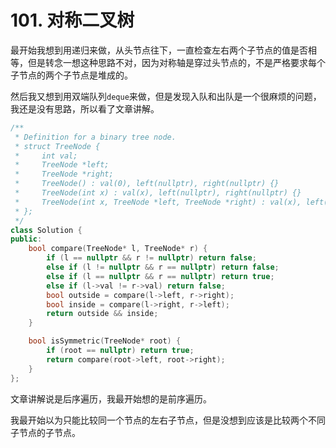 # 101. 对称二叉树

最开始我想到用递归来做，从头节点往下，一直检查左右两个子节点的值是否相等，但是转念一想这种思路不对，因为对称轴是穿过头节点的，不是严格要求每个子节点的两个子节点是堆成的。

然后我又想到用双端队列`deque`来做，但是发现入队和出队是一个很麻烦的问题，我还是没有思路，所以看了文章讲解。

```c++
/**
 * Definition for a binary tree node.
 * struct TreeNode {
 *     int val;
 *     TreeNode *left;
 *     TreeNode *right;
 *     TreeNode() : val(0), left(nullptr), right(nullptr) {}
 *     TreeNode(int x) : val(x), left(nullptr), right(nullptr) {}
 *     TreeNode(int x, TreeNode *left, TreeNode *right) : val(x), left(left), right(right) {}
 * };
 */
class Solution {
public:
    bool compare(TreeNode* l, TreeNode* r) {
        if (l == nullptr && r != nullptr) return false;
        else if (l != nullptr && r == nullptr) return false;
        else if (l == nullptr && r == nullptr) return true;
        else if (l->val != r->val) return false;
        bool outside = compare(l->left, r->right);
        bool inside = compare(l->right, r->left);
        return outside && inside;
    }

    bool isSymmetric(TreeNode* root) {
        if (root == nullptr) return true;
        return compare(root->left, root->right);
    }
};
```

文章讲解说是后序遍历，我最开始想的是前序遍历。

我最开始以为只能比较同一个节点的左右子节点，但是没想到应该是比较两个不同子节点的子节点。